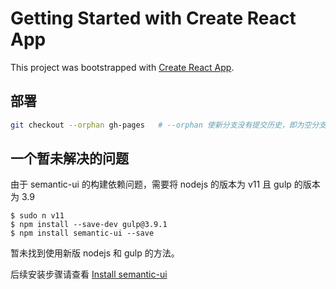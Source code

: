 # Getting Started with Create React App

This project was bootstrapped with [Create React App](https://github.com/facebook/create-react-app).

## 部署
```bash
git checkout --orphan gh-pages   # --orphan 使新分支没有提交历史，即为空分支
```

## 一个暂未解决的问题
由于 semantic-ui 的构建依赖问题，需要将 nodejs 的版本为 v11 且 gulp 的版本为 3.9

```
$ sudo n v11
$ npm install --save-dev gulp@3.9.1
$ npm install semantic-ui --save
```

暂未找到使用新版 nodejs 和 gulp 的方法。

后续安装步骤请查看 [Install semantic-ui](https://semantic-ui.com/introduction/getting-started.html#install-semantic-ui)